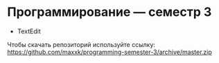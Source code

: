 # Программирование — семестр 3

- TextEdit

Чтобы скачать репозиторий используйте ссылку:
https://github.com/maxxk/programming-semester-3/archive/master.zip
